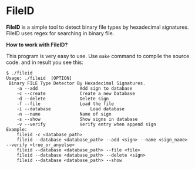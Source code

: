 
# FileID


**FileID** is a simple tool to detect binary file types by hexadecimal signatures. FileID uses regex for searching in binary file.

**How to work with FileID?**

This program is very easy to use.
Use ```make``` command to compile the source code. and in result you see this:
```
$ ./fileid
Usage: ./fileid  [OPTION]	
 Binary FILE Type Detector By Hexadecimal Signatures.	
	-a --add				Add sign to database 	
	-c --create				Create a new Database 	
	-d --delete				Delete sign   	
	-f --file				Load the file   	
	-i --database				Load database 	
	-n --name				Name of sign	
	-s --show				Show signs in database	
	-v --verify				Verify entry when append sign	
Example:
	fileid -c <database_path>			
	fileid --database <database_path> --add <sign> --name <sign_name> --verify <true_or_anyelse>			
	fileid --database <database_path> --file <file> 			
	fileid --database <database_path> --delete <sign>			
	fileid --database <database_path> --show	
```
